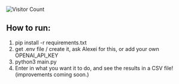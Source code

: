 ![Visitor Count](https://visitor-badge.glitch.me/badge?page_id=aalxi.ChiralAI&cache_bust=1)


## How to run:
1. pip install -r requirements.txt
2. get .env file / create it, ask Alexei for this, or add your own OPENAI_API_KEY
3. python3 main.py
4. Enter in what you want it to do, and see the results in a CSV file! (improvements coming soon.)
